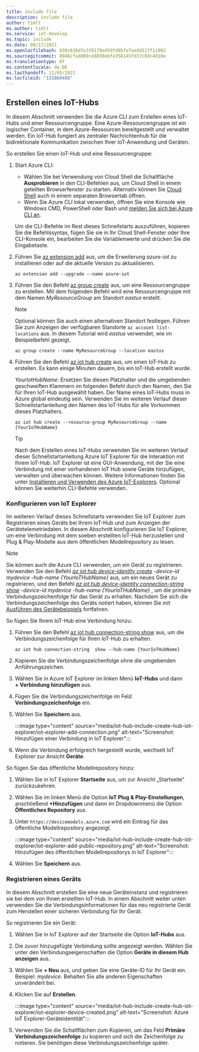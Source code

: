 ```yaml
---
title: include file
description: include file
author: timlt
ms.author: timlt
ms.service: iot-develop
ms.topic: include
ms.date: 09/17/2021
ms.openlocfilehash: 830c636dfe3f8179a459fd8bfe7aedd51ff11902
ms.sourcegitcommit: 8946cfadd89ce8830ebfe358145fd37c0dc4d10e
ms.translationtype: HT
ms.contentlocale: de-DE
ms.lasthandoff: 11/05/2021
ms.locfileid: "131860488"
---
```

## <a name="create-an-iot-hub"></a>Erstellen eines IoT-Hubs
In diesem Abschnitt verwenden Sie die Azure CLI zum Erstellen eines IoT-Hubs und einer Ressourcengruppe.  Eine Azure-Ressourcengruppe ist ein logischer Container, in dem Azure-Ressourcen bereitgestellt und verwaltet werden. Ein IoT-Hub fungiert als zentraler Nachrichtenhub für die bidirektionale Kommunikation zwischen Ihrer IoT-Anwendung und Geräten.

So erstellen Sie einen IoT-Hub und eine Ressourcengruppe:

1. Start Azure CLI: 
    - Wählen Sie bei Verwendung von Cloud Shell die Schaltfläche **Ausprobieren** in den CLI-Befehlen aus, um Cloud Shell in einem geteilten Browserfenster zu starten. Alternativ können Sie [Cloud Shell](https://shell.azure.com/bash) auch in einem separaten Browsertab öffnen.
    - Wenn Sie Azure CLI lokal verwenden, öffnen Sie eine Konsole wie Windows CMD, PowerShell oder Bash und [melden Sie sich bei Azure CLI an](/cli/azure/authenticate-azure-cli).
    
    Um die CLI-Befehle im Rest dieses Schnellstarts auszuführen, kopieren Sie die Befehlssyntax, fügen Sie sie in Ihr Cloud Shell-Fenster oder Ihre CLI-Konsole ein, bearbeiten Sie die Variablenwerte und drücken Sie die Eingabetaste.

1. Führen Sie [az extension add](/cli/azure/extension#az_extension_add) aus, um die Erweiterung *azure-iot* zu installieren oder auf die aktuelle Version zu aktualisieren.

    ```azurecli-interactive
    az extension add --upgrade --name azure-iot
    ```

1. Führen Sie den Befehl [az group create](/cli/azure/group#az_group_create) aus, um eine Ressourcengruppe zu erstellen. Mit dem folgenden Befehl wird eine Ressourcengruppe mit dem Namen *MyResourceGroup* am Standort *eastus* erstellt. 
    >[!NOTE]
    > Optional können Sie auch einen alternativen Standort festlegen. Führen Sie zum Anzeigen der verfügbaren Standorte `az account list-locations` aus. In diesem Tutorial wird *eastus* verwendet, wie im Beispielbefehl gezeigt. 

    ```azurecli-interactive
    az group create --name MyResourceGroup --location eastus
    ```

1. Führen Sie den Befehl [az iot hub create](/cli/azure/iot/hub#az_iot_hub_create) aus, um einen IoT-Hub zu erstellen. Es kann einige Minuten dauern, bis ein IoT-Hub erstellt wurde. 

    *YourIotHubName*: Ersetzen Sie diesen Platzhalter und die umgebenden geschweiften Klammern im folgenden Befehl durch den Namen, den Sie für Ihren IoT-Hub ausgewählt haben. Der Name eines IoT-Hubs muss in Azure global eindeutig sein. Verwenden Sie im weiteren Verlauf dieser Schnellstartanleitung den Namen des IoT-Hubs für alle Vorkommen dieses Platzhalters.

    ```azurecli
    az iot hub create --resource-group MyResourceGroup --name {YourIoTHubName}
    ```
    > [!TIP]
    > Nach dem Erstellen eines IoT-Hubs verwenden Sie im weiteren Verlauf dieser Schnellstartanleitung Azure IoT Explorer für die Interaktion mit Ihrem IoT-Hub. IoT Explorer ist eine GUI-Anwendung, mit der Sie eine Verbindung mit einer vorhandenen IoT Hub sowie Geräte hinzufügen, verwalten und überwachen können. Weitere Informationen finden Sie unter [Installieren und Verwenden des Azure IoT-Explorers](../articles/iot-fundamentals/howto-use-iot-explorer.md). Optional können Sie weiterhin CLI-Befehle verwenden.

### <a name="configure-iot-explorer"></a>Konfigurieren von IoT Explorer

Im weiteren Verlauf dieses Schnellstarts verwenden Sie IoT Explorer zum Registrieren eines Geräts bei Ihrem IoT-Hub und zum Anzeigen der Gerätetelemetriedaten. In diesem Abschnitt konfigurieren Sie IoT Explorer, um eine Verbindung mit dem soeben erstellten IoT-Hub herzustellen und Plug & Play-Modelle aus dem öffentlichen Modellrepository zu lesen. 

> [!NOTE]
> Sie können auch die Azure CLI verwenden, um ein Gerät zu registrieren. Verwenden Sie den Befehl *[az iot hub device-identity create](/cli/azure/iot/hub/device-identity#az_iot_hub_device_identity_create) -device-id mydevice -hub-name {YourloTHubName}* aus, um ein neues Gerät zu registrieren, und den Befehl *[ az iot hub device-identity connection-string show](/cli/azure/iot/hub/device-identity/connection-string#az_iot_hub_device_identity_connection_string_show) -device-id mydevice -hub-name {YourloTHubName}* , um die primäre Verbindungszeichenfolge für das Gerät zu erhalten. Nachdem Sie sich die Verbindungszeichenfolge des Geräts notiert haben, können Sie mit [Ausführen des Gerätebeispiels](#run-the-device-sample) fortfahren.

So fügen Sie Ihrem IoT-Hub eine Verbindung hinzu:

1. Führen Sie den Befehl [az iot hub connection-string show](/cli/azure/iot/hub/connection-string#az_iot_hub_connection_string_show) aus, um die Verbindungszeichenfolge für Ihren loT-Hub zu erhalten.

    ```azurecli
    az iot hub connection-string  show --hub-name {YourIoTHubName}
    ```

1. Kopieren Sie die Verbindungszeichenfolge ohne die umgebenden Anführungszeichen.
1. Wählen Sie in Azure IoT Explorer im linken Menü **IoT-Hubs** und dann **+ Verbindung hinzufügen** aus.
1. Fügen Sie die Verbindungszeichenfolge im Feld **Verbindungszeichenfolge** ein.
1. Wählen Sie **Speichern** aus.

    :::image type="content" source="media/iot-hub-include-create-hub-iot-explorer/iot-explorer-add-connection.png" alt-text="Screenshot: Hinzufügen einer Verbindung in IoT Explorer":::

1. Wenn die Verbindung erfolgreich hergestellt wurde, wechselt IoT Explorer zur Ansicht **Geräte**.

So fügen Sie das öffentliche Modellrepository hinzu:

1. Wählen Sie in IoT Explorer **Startseite** aus, um zur Ansicht „Startseite“ zurückzukehren.
1. Wählen Sie im linken Menü die Option **IoT Plug & Play-Einstellungen**, anschließend **+Hinzufügen** und dann im Dropdownmenü die Option **Öffentliches Repository** aus.
1. Unter `https://devicemodels.azure.com` wird ein Eintrag für das öffentliche Modellrepository angezeigt.

    :::image type="content" source="media/iot-hub-include-create-hub-iot-explorer/iot-explorer-add-public-repository.png" alt-text="Screenshot: Hinzufügen des öffentlichen Modellrepositorys in IoT Explorer":::

1. Wählen Sie **Speichern** aus.

### <a name="register-a-device"></a>Registrieren eines Geräts

In diesem Abschnitt erstellen Sie eine neue Geräteinstanz und registrieren sie bei dem von Ihnen erstellten IoT-Hub. In einem Abschnitt weiter unten verwenden Sie die Verbindungsinformationen für das neu registrierte Gerät zum Herstellen einer sicheren Verbindung für Ihr Gerät.

So registrieren Sie ein Gerät:

1. Wählen Sie in IoT Explorer auf der Startseite die Option **IoT-Hubs** aus.
1. Die zuvor hinzugefügte Verbindung sollte angezeigt werden. Wählen Sie unter den Verbindungseigenschaften die Option **Geräte in diesem Hub anzeigen** aus.
1. Wählen Sie **+ Neu** aus, und geben Sie eine Geräte-ID für Ihr Gerät ein. Beispiel: *mydevice*. Behalten Sie alle anderen Eigenschaften unverändert bei.
1. Klicken Sie auf **Erstellen**.

    :::image type="content" source="media/iot-hub-include-create-hub-iot-explorer/iot-explorer-device-created.png" alt-text="Screenshot: Azure IoT Explorer-Geräteidentität":::

1. Verwenden Sie die Schaltflächen zum Kopieren, um das Feld **Primäre Verbindungszeichenfolge** zu kopieren und sich die Zeichenfolge zu notieren. Sie benötigen diese Verbindungszeichenfolge später.
